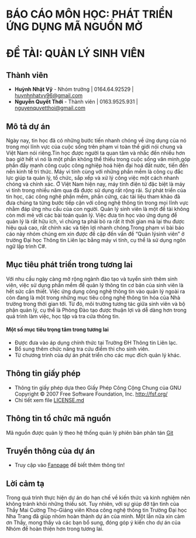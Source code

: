 # BÁO CÁO MÔN HỌC: PHÁT TRIỂN ỨNG DỤNG MÃ NGUỒN MỞ
# ĐỀ TÀI: QUẢN LÝ SINH VIÊN
## Thành viên

* **Huỳnh Nhật Vỹ** - Nhóm trưởng | 0164.64.92529 | huynhnhatvy96@gmail.com 
* **Nguyễn Quyết Thới** - Thành viên | 0163.9525.931 | nguyenquyetthoi@gmail.com

## Mô tả dự án

Ngày nay, tin học đã có những bước tiến nhanh chóng về ứng dụng của nó trong mọi lĩnh vực của cuộc sống trên phạm vi toàn thế giới nói chung và Việt Nam nói riêng.Tin học được người ta quan tâm và nhắc đến nhiều hơn bao giờ hết vì nó là một phần không thể thiếu trong cuộc sống văn minh,góp phần đẩy mạnh công cuộc công nghiệp hoá hiện đại hoá đất nước, tiến đến nền kinh tế tri thức. Máy vi tính cùng với những phần mềm là công cụ đắc lực giúp ta quản lý, tổ chức, sắp xếp và xử lý công việc một cách nhanh chóng và chính xác. Ở Việt Nam hiện nay, máy tính điện tử đặc biệt là máy vi tính trong nhiều năm qua đã được sử dụng rất rộng rãi. Sự phát triển của tin học, các công nghệ phần mềm, phần cứng, các tài liệu tham khảo đã đưa chúng ta từng bước tiếp cận với công nghệ thông tin trong mọi lĩnh vực nhằm đáp ứng nhu cầu của con người. Quản lý sinh viên là một đề tài không còn mới mẻ với các bài toán quản lý. Việc đưa tin học vào ứng dụng để quản lý là rất hữu ích, vì chúng ta phải bỏ ra rất ít thời gian mà lại thu được hiệu quả cao, rất chính xác và tiện lợi nhanh chóng.Trong phạm vi bài báo cáo này nhóm chúng em xin được đề cập đến vấn đề “Quản lýsinh viên” ở trường Đại học Thông tin Liên lạc bằng máy vi tính, cụ thể là sử dụng ngôn ngữ lập trình C#.

## Mục tiêu phát triển trong tương lai

Với nhu cầu ngày càng mở rộng ngành đào tạo và tuyển sinh thêm sinh viên, việc sử dụng phần mềm để quản lý thông tin cơ bản của sinh viên là hết sức cần thiết. Việc ứng dụng công nghệ thông tin vào quản lý ngoài ra còn đang là một trong những mục tiêu công nghệ thông tin hóa của Nhà trường trong thời gian tới. Từ đó, môi trường tương tác giữa sinh viên và bộ phận quản lý, cụ thể là Phòng Đào tạo được thuận lợi và dễ dàng hơn trong quá trình làm việc, học tập và tra cứa thông tin.
#### Một số mục tiêu trọng tâm trong tương lai
* Được đưa vào áp dụng chính thức tại Trường ĐH Thông tin Liên lạc. 
* Bổ sung thêm chức năng tra cứu điểm thi cho sinh viên.
* Từ chương trình của dự án phát triển cho các mục đích quản lý khác.

## Thông tin giấy phép

* Thông tin giấy phép dựa theo Giấy Phép Công Cộng Chung của GNU Copyright © 2007 Free Software Foundation, Inc. http://fsf.org/
* Chi tiết xem file [LICENSE.md](https://github.com/baitapnhomVT/BTVyThoi/blob/master/LICENSE.md)

## Thông tin tổ chức mã nguồn

 Mã nguồn được quản lý theo hệ thống quản lý phiên bản phân tán [Git](https://git-scm.com/) 
 
 ## Truyền thông của dự án
 
 * Truy cập vào [Fanpage](https://www.facebook.com/Qu%E1%BA%A3n-L%C3%BD-Sinh-Vi%C3%AAn-1263591970430901/?hc_ref=ARSPydulnkqX3ktgV9z1bPekRopHMOsfvaRCu-n4sVaXuykJYth_u7o4iI20PpBEeW0&fref=nf) để biết thêm thông tin!

## Lời cảm tạ
 
 Trong quá trình thực hiện dự án do hạn chế về kiến thức và kinh nghiệm nên không tránh khỏi những thiếu sót. Tuy nhiên, với sự giúp đỡ tận tình của Thầy Mai Cường Thọ-Giảng viên Khoa công nghệ thông tin Trường Đại học Nha Trang đã giúp nhóm hoàn thành dự án của mình. Một lần nữa xin cảm ơn Thầy, mong thầy và các bạn bổ sung, đóng góp ý kiến cho dự án của Nhóm để hoàn thiện hơn trong tương lai.  


